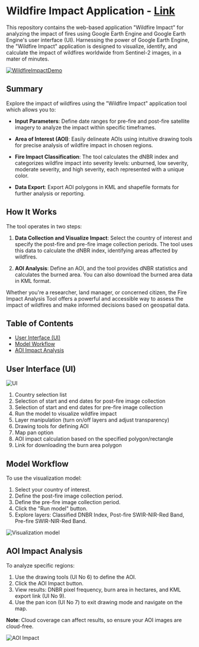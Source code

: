 # Wildfire Impact Application - [Link](https://ee-my-username32blue.projects.earthengine.app/view/wildfire-impact)

This repository contains the web-based application "Wildfire Impact" for analyzing the impact of fires using Google Earth Engine and Google Earth Engine's user interface (UI). Harnessing the power of Google Earth Engine, the "Wildfire Impact" application is designed to visualize, identify, and calculate the impact of wildfires worldwide from Sentinel-2 images, in a mater of minutes.

[![WildfireImpactDemo](https://img.youtube.com/vi/hG2sv7bSYec/maxresdefault.jpg)](https://youtu.be/hG2sv7bSYec)


## Summary

Explore the impact of wildfires using the "Wildfire Impact" application tool which allows you to:

- **Input Parameters**: Define date ranges for pre-fire and post-fire satellite imagery to analyze the impact within specific timeframes.

- **Area of Interest (AOI)**: Easily delineate AOIs using intuitive drawing tools for precise analysis of wildfire impact in chosen regions.

- **Fire Impact Classification**: The tool calculates the dNBR index and categorizes wildfire impact into severity levels: unburned, low severity, moderate severity, and high severity, each represented with a unique color.

- **Data Export**: Export AOI polygons in KML and shapefile formats for further analysis or reporting.

## How It Works

The tool operates in two steps:

1. **Data Collection and Visualize Impact**: Select the country of interest and specify the post-fire and pre-fire image collection periods. The tool uses this data to calculate the dNBR index, identifying areas affected by wildfires.

2. **AOI Analysis**: Define an AOI, and the tool provides dNBR statistics and calculates the burned area. You can also download the burned area data in KML format.

Whether you're a researcher, land manager, or concerned citizen, the Fire Impact Analysis Tool offers a powerful and accessible way to assess the impact of wildfires and make informed decisions based on geospatial data.

## Table of Contents

- [User Interface (UI)](#user-interface-ui)
- [Model Workflow](#model-workflow)
- [AOI Impact Analysis](#aoi-impact-analysis)

## User Interface (UI)

![UI](https://github.com/Akis32/GEE_Wildfire_Impact_app/assets/142306838/c5eb3428-fa73-4857-8690-aab9ad207455)


1. Country selection list
2. Selection of start and end dates for post-fire image collection
3. Selection of start and end dates for pre-fire image collection
4. Run the model to visualize wildfire impact
5. Layer manipulation (turn on/off layers and adjust transparency)
6. Drawing tools for defining AOI
7. Map pan option
8. AOI impact calculation based on the specified polygon/rectangle
9. Link for downloading the burn area polygon

## Model Workflow

To use the visualization model:

1. Select your country of interest.
2. Define the post-fire image collection period.
3. Define the pre-fire image collection period.
4. Click the "Run model" button.
5. Explore layers: Classified DNBR Index, Post-fire SWIR-NIR-Red Band, Pre-fire SWIR-NIR-Red Band.


![Visualization model](https://github.com/Akis32/GEE_Wildfire_Impact_app/assets/142306838/59780972-3394-438b-aad9-9e93e739e51d)


## AOI Impact Analysis

To analyze specific regions:

1. Use the drawing tools (UI No 6) to define the AOI.
2. Click the AOI Impact button.
3. View results: DNBR pixel frequency, burn area in hectares, and KML export link (UI No 9).
4. Use the pan icon (UI No 7) to exit drawing mode and navigate on the map.

**Note**: Cloud coverage can affect results, so ensure your AOI images are cloud-free.

![AOI Impact](https://github.com/Akis32/GEE_Wildfire_Impact_app/assets/142306838/6f5573cc-302f-4f25-b158-91d18fa6898d)



